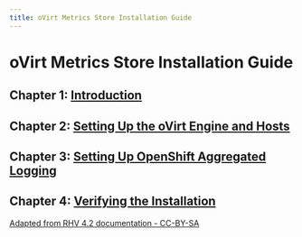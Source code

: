 ```yaml
---
title: oVirt Metrics Store Installation Guide
---
```


# oVirt Metrics Store Installation Guide

## Chapter 1: [Introduction](Introduction)

## Chapter 2: [Setting Up the oVirt Engine and Hosts](Setting_Up_the_oVirt_Engine_and_Hosts)

## Chapter 3: [Setting Up OpenShift Aggregated Logging](Setting_Up_OpenShift_Aggregated_Logging)

## Chapter 4: [Verifying the Installation](Verifying_the_Installation)

[Adapted from RHV 4.2 documentation - CC-BY-SA](https://access.redhat.com/documentation/en-us/red_hat_virtualization/4.2/html/metrics_store_installation_guide/)
